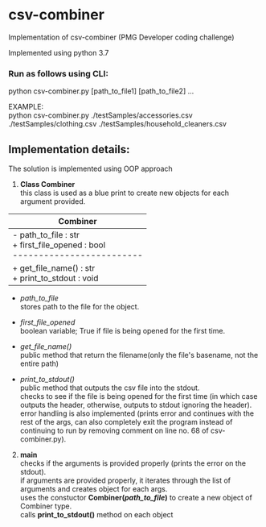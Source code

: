 # csv-combiner
Implementation of csv-combiner (PMG Developer coding challenge)

Implemented using python 3.7

### Run as follows using CLI:
  python csv-combiner.py [path_to_file1] [path_to_file2] ...
  
EXAMPLE: <br />
python csv-combiner.py ./testSamples/accessories.csv ./testSamples/clothing.csv ./testSamples/household_cleaners.csv

Implementation details:
------
The solution is implemented using OOP approach

1. __Class Combiner__ <br /> 
this class is used as a blue print to create new objects for each argument provided.

|   Combiner    | 
| ------------- |
| - path_to_file : str <br />+ first_file_opened : bool <br />  -------------------------|
| + get_file_name() : str <br />+ print_to_stdout : void|

- _path_to_file_ <br />
stores path to the file for the object.

- _first_file_opened_ <br />
boolean variable; True if file is being opened for the first time.

- _get_file_name()_ <br />
public method that return the filename(only the file's basename, not the entire path)

- _print_to_stdout()_ <br/>
public method that outputs the csv file into the stdout. </br>
checks to see if the file is being opened for the first time (in which case outputs the header, otherwise, outputs to stdout ignoring the header). <br />
error handling is also implemented (prints error and continues with the rest of the args, can also completely exit the program instead of continuing to run by removing comment on line no. 68 of csv-combiner.py).

2. __main__ <br /> 
checks if the arguments is provided properly (prints the error on the stdout). <br />
if arguments are provided properly, it iterates through the list of arguments and creates object for each args. </br>
uses the constuctor __Combiner(_path_to_file_)__ to create a new object of Combiner type. <br />
calls __print_to_stdout()__ method on each object



  


  


